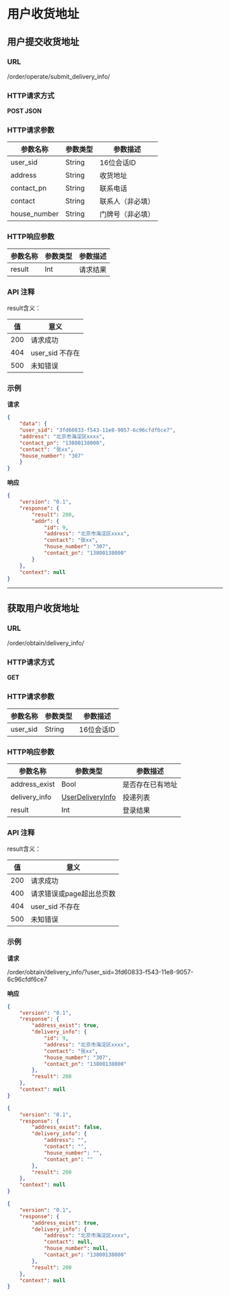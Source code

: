 # 用户收货地址

## 用户提交收货地址

### URL
/order/operate/submit_delivery_info/

### HTTP请求方式
__POST JSON__


### HTTP请求参数

参数名称					|参数类型					|参数描述
------------------------|-----------------------|-------------------
user_sid			    | String 	            | 16位会话ID
address                 | String                | 收货地址
contact_pn              | String                | 联系电话
contact                 | String                | 联系人（非必填）
house_number            | String                | 门牌号（非必填）


### HTTP响应参数
参数名称					|参数类型					|参数描述
------------------------|-----------------------|-------------------
result					| Int					| 请求结果

### API 注释

result含义：

值		|意义
--------|--------
200		|请求成功
404		|user_sid 不存在
500		|未知错误

### 示例

__请求__
```json
{
    "data": {
	"user_sid": "3fd60833-f543-11e8-9057-6c96cfdf6ce7",
	"address": "北京市海淀区xxxx",
	"contact_pn": "13800138000",
	"contact": "张xx",
	"house_number": "307"
    }
}
```

__响应__

```json
{
    "version": "0.1",
    "response": {
        "result": 200,
        "addr": {
            "id": 9,
            "address": "北京市海淀区xxxx",
            "contact": "张xx",
            "house_number": "307",
            "contact_pn": "13800138000"
        }
    },
    "context": null
}
```
--------------------------------------

## 获取用户收货地址

### URL
/order/obtain/delivery_info/

### HTTP请求方式
__GET__


### HTTP请求参数

参数名称					|参数类型					|参数描述
------------------------|-----------------------|-------------------
user_sid			    | String 	          | 16位会话ID


### HTTP响应参数
参数名称					|参数类型					|参数描述
------------------------|-----------------------|-------------------
address_exist 			| Bool    				| 是否存在已有地址
delivery_info           | [UserDeliveryInfo](/Model/user/delivery_model/) | 投递列表
result					| Int					| 登录结果


### API 注释

result含义：

值		|意义
--------|--------
200		|请求成功
400     |请求错误或page超出总页数
404		|user_sid 不存在
500		|未知错误

### 示例

__请求__

/order/obtain/delivery_info/?user_sid=3fd60833-f543-11e8-9057-6c96cfdf6ce7

__响应__

```json
{
    "version": "0.1",
    "response": {
        "address_exist": true,
        "delivery_info": {
            "id": 9,
            "address": "北京市海淀区xxxx",
            "contact": "张xx",
            "house_number": "307",
            "contact_pn": "13800138000"
        },
        "result": 200
    },
    "context": null
}
```

```json
{
    "version": "0.1",
    "response": {
        "address_exist": false,
        "delivery_info": {
            "address": "",
            "contact": "",
            "house_number": "",
            "contact_pn": ""
        },
        "result": 200
    },
    "context": null
}
```

```json
{
    "version": "0.1",
    "response": {
        "address_exist": true,
        "delivery_info": {
            "address": "北京市海淀区xxxx",
            "contact": null,
            "house_number": null,
            "contact_pn": "13800138000"
        },
        "result": 200
    },
    "context": null
}
```